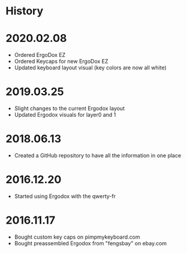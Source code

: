 # History

# 2020.02.08
- Ordered ErgoDox EZ
- Ordered Keycaps for new ErgoDox EZ
- Updated keyboard layout visual (key colors are now all white)

# 2019.03.25
- Slight changes to the current Ergodox layout
- Updated Ergodox visuals for layer0 and 1

# 2018.06.13
- Created a GitHub repository to have all the information in one place

# 2016.12.20
- Started using Ergodox with the qwerty-fr

# 2016.11.17
- Bought custom key caps on pimpmykeyboard.com
- Bought preassembled Ergodox from "fengsbay" on ebay.com